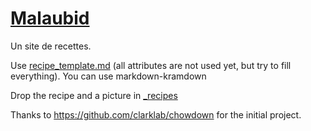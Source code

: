 # [Malaubid](https://malau.bid)

Un site de recettes.

Use [recipe_template.md](https://raw.githubusercontent.com/diese-french/malaubid/master/recipe_template.md) (all attributes are not used yet, but try to fill everything). You can use markdown-kramdown

Drop the recipe and a picture in [_recipes](../master/_recipes/)



Thanks to https://github.com/clarklab/chowdown for the initial project.
